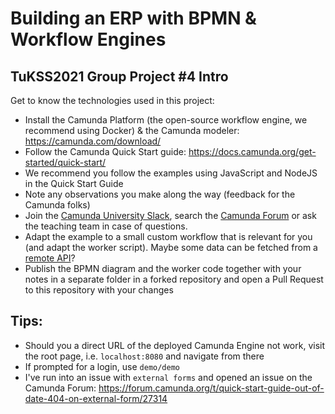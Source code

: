 # Building an ERP with BPMN &amp; Workflow Engines

## TuKSS2021 Group Project #4 Intro

Get to know the technologies used in this project:

- Install the Camunda Platform (the open-source workflow engine, we recommend using Docker) & the Camunda modeler: https://camunda.com/download/
- Follow the Camunda Quick Start guide: https://docs.camunda.org/get-started/quick-start/
- We recommend you follow the examples using JavaScript and NodeJS in the Quick Start Guide
- Note any observations you make along the way (feedback for the Camunda folks)
- Join the [Camunda University Slack](https://camunda-university.slack.com), search the [Camunda Forum](https://forum.camunda.org) or ask the teaching team in case of questions.
- Adapt the example to a small custom workflow that is relevant for you (and adapt the worker script). Maybe some data can be fetched from a [remote API](https://apilist.fun)?
- Publish the BPMN diagram and the worker code together with your notes in a separate folder in a forked repository and open a Pull Request to this repository with your changes

## Tips:

- Should you a direct URL of the deployed Camunda Engine not work, visit the root page, i.e. `localhost:8080` and navigate from there
- If prompted for a login, use `demo/demo`
- I've run into an issue with `external forms` and opened an issue on the Camunda Forum: https://forum.camunda.org/t/quick-start-guide-out-of-date-404-on-external-form/27314
